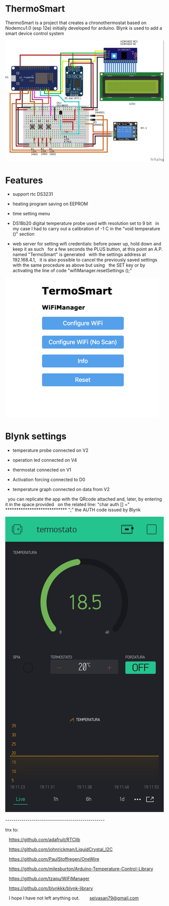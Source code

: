 # ThermoSmart
ThermoSmart is a project that creates a chronothermostat based on Nodemcu1.0 (esp 12e)
initially developed for arduino.
Blynk is used to add a smart device control system

![alt text](https://github.com/Drsplump/ThermoSmart/blob/master/termo_nodemcu_bb.jpg)

# Features

- support rtc DS3231

- heating program saving on EEPROM

- time setting menu

- DS18b20 digital temperature probe used with resolution set to 9 bit
  in my case I had to carry out a calibration of -1 C in the "void temperature ()" section
  
- web server for setting wifi  credentials: 
  before power up, hold down and keep it as such
  for a few seconds the PLUS button, at this point an A.P. named "TermoSmart" is generated 
  with the settings address at 192.168.4.1,
  it is also possible to cancel the previously saved settings with the same procedure as above but using
  the SET key or by activating the line of code "wifiManager.resetSettings ();"
  
  
![alt text](https://github.com/Drsplump/ThermoSmart/blob/master/server.png)
  
 
 # Blynk settings
  
- temperature probe connected on V2
 
- operation led connected on V4
- thermostat connected on V1
 
- Activation forcing connected to D0
 
- temperature graph connected on data from V2
 
  you can replicate the app with the QRcode attached and, later, by entering it in the space provided
  on the related line: "char auth [] =" **************************** ";" the AUTH code issued by Blynk
  
  
  ![alt text](https://github.com/Drsplump/ThermoSmart/blob/master/app%20blynk.jpg)
  
  
  
   *-*-*-*-*-*-*-*-*-*-*-*-*-*-*-*-*-*-*-*-*-*-*-*-*-*-*-*-*-*-*-*-*-*-*-*-*-*-*-*-*-*-*-*-*-*-*-*-*-*
   
   tnx to:
   
   https://github.com/adafruit/RTClib
   
   https://github.com/johnrickman/LiquidCrystal_I2C
   
   https://github.com/PaulStoffregen/OneWire
   
   https://github.com/milesburton/Arduino-Temperature-Control-Library
   
   https://github.com/tzapu/WiFiManager
   
   https://github.com/blynkkk/blynk-library

   I hope I have not left anything out.
   
   seivasan79@gmail.com 
   
  

